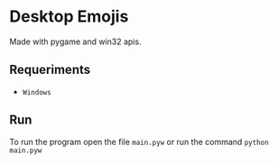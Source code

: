 # Desktop Emojis

Made with pygame and win32 apis.

## Requeriments

- ```Windows```

## Run

To run the program open the file ```main.pyw``` or run the command ```python main.pyw```